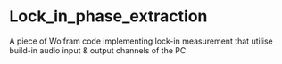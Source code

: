 # Lock_in_phase_extraction
A piece of  Wolfram code implementing lock-in measurement that utilise build-in audio input &amp; output channels of the PC 
